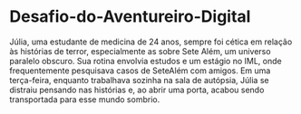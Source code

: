 # Desafio-do-Aventureiro-Digital

Júlia, uma estudante de medicina de 24 anos, sempre foi cética em relação às histórias de terror, especialmente as sobre Sete Além, um universo paralelo obscuro. Sua rotina envolvia estudos e um estágio no IML, onde frequentemente pesquisava casos de SeteAlém com amigos. Em uma terça-feira, enquanto trabalhava sozinha na sala de autópsia, Júlia se distraiu pensando nas histórias e, ao abrir uma porta, acabou sendo transportada para esse mundo sombrio. 
